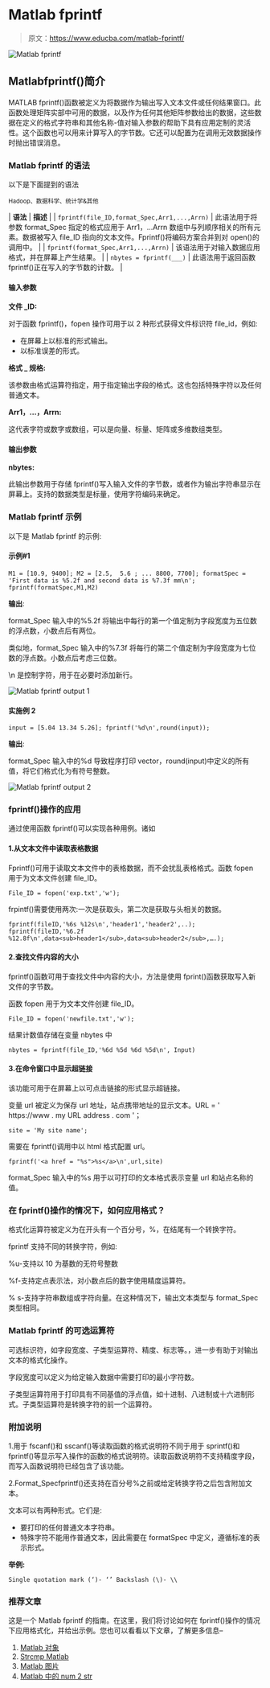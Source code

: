 # Matlab fprintf

> 原文：<https://www.educba.com/matlab-fprintf/>

![Matlab fprintf](img/685a90fec2a9216674f00a23134f6e29.png)



## Matlabfprintf()简介

MATLAB fprintf()函数被定义为将数据作为输出写入文本文件或任何结果窗口。此函数处理矩阵实部中可用的数据，以及作为任何其他矩阵参数给出的数据，这些数据在定义的格式字符串和其他名称-值对输入参数的帮助下具有应用定制的灵活性。这个函数也可以用来计算写入的字节数。它还可以配置为在调用无效数据操作时抛出错误消息。

### Matlab fprintf 的语法

以下是下面提到的语法

<small>Hadoop、数据科学、统计学&其他</small>

| **语法** | **描述** |
| `fprintf(file_ID,format_Spec,Arr1,...,Arrn)` | 此语法用于将参数 format_Spec 指定的格式应用于 Arr1，…Arrn 数组中与列顺序相关的所有元素。数据被写入 file_ID 指向的文本文件。Fprintf()将编码方案合并到对 open()的调用中。 |
| `fprintf(format_Spec,Arr1,...,Arrn)` | 该语法用于对输入数据应用格式，并在屏幕上产生结果。 |
| `nbytes = fprintf(___)` | 此语法用于返回函数 fprintf()正在写入的字节数的计数。 |

#### 输入参数

**文件 _ID:**

对于函数 fprintf()，fopen 操作可用于以 2 种形式获得文件标识符 file_id，例如:

*   在屏幕上以标准的形式输出。
*   以标准误差的形式。

**格式 _ 规格:**

该参数由格式运算符指定，用于指定输出字段的格式。这也包括特殊字符以及任何普通文本。

**Arr1，…，Arrn:**

这代表字符或数字或数组，可以是向量、标量、矩阵或多维数组类型。

#### 输出参数

**nbytes:**

此输出参数用于存储 fprintf()写入输入文件的字节数，或者作为输出字符串显示在屏幕上。支持的数据类型是标量，使用字符编码来确定。

### Matlab fprintf 示例

以下是 Matlab fprintf 的示例:

#### 示例#1

`M1 = [10.9, 9400];
M2 = [2.5,  5.6 ; ...
8800, 7700];
formatSpec = 'First data is %5.2f and second data is %7.3f mm\n';
fprintf(formatSpec,M1,M2)`

**输出**:

format_Spec 输入中的%5.2f 将输出中每行的第一个值定制为字段宽度为五位数的浮点数，小数点后有两位。

类似地，format_Spec 输入中的%7.3f 将每行的第二个值定制为字段宽度为七位数的浮点数。小数点后考虑三位数。

\n 是控制字符，用于在必要时添加新行。

![Matlab fprintf output 1](img/33e6a71d47023735cf64b45c578f1e81.png)



#### 实施例 2

`input = [5.04 13.34 5.26];
fprintf('%d\n',round(input));`

**输出**:

format_Spec 输入中的%d 导致程序打印 vector，round(input)中定义的所有值，将它们格式化为有符号整数。

![Matlab fprintf output 2](img/773e847cb1b2579c83f1f18a6fd5dd32.png)



### fprintf()操作的应用

通过使用函数 fprintf()可以实现各种用例。诸如

#### 1.从文本文件中读取表格数据

Fprintf()可用于读取文本文件中的表格数据，而不会扰乱表格格式。函数 fopen 用于为文本文件创建 file_ID。

`File_ID = fopen('exp.txt','w');`

frpintf()需要使用两次:一次是获取头，第二次是获取与头相关的数据。

`fprintf(fileID,'%6s %12s\n','header1','header2',..);
fprintf(fileID,'%6.2f %12.8f\n',data<sub>header1</sub>,data<sub>header2</sub>,….);`

#### 2.查找文件内容的大小

fprintf()函数可用于查找文件中内容的大小，方法是使用 fprint()函数获取写入新文件的字节数。

函数 fopen 用于为文本文件创建 file_ID。

`File_ID = fopen('newfile.txt','w');`

结果计数值存储在变量 nbytes 中

`nbytes = fprintf(file_ID,'%6d %5d %6d %5d\n', Input)`

#### 3.在命令窗口中显示超链接

该功能可用于在屏幕上以可点击链接的形式显示超链接。

变量 url 被定义为保存 url 地址，站点携带地址的显示文本。URL = ' https://www . my URL address . com '；

`site = 'My site name';`

需要在 fprintf()调用中以 html 格式配置 url。

`fprintf('<a href = "%s">%s</a>\n',url,site)`

format_Spec 输入中的%s 用于以可打印的文本格式表示变量 url 和站点名称的值。

### 在 fprintf()操作的情况下，如何应用格式？

格式化运算符被定义为在开头有一个百分号，%，在结尾有一个转换字符。

fprintf 支持不同的转换字符，例如:

%u-支持以 10 为基数的无符号整数

%f-支持定点表示法，对小数点后的数字使用精度运算符。

% s-支持字符串数组或字符向量。在这种情况下，输出文本类型与 format_Spec 类型相同。

### Matlab fprintf 的可选运算符

可选标识符，如字段宽度、子类型运算符、精度、标志等。，进一步有助于对输出文本的格式化操作。

字段宽度可以定义为给定输入数据中需要打印的最小字符数。

子类型运算符用于打印具有不同基值的浮点值，如十进制、八进制或十六进制形式。子类型运算符是转换字符的前一个运算符。

### 附加说明

1.用于 fscanf()和 sscanf()等读取函数的格式说明符不同于用于 sprintf()和 fprintf()等显示写入操作的函数的格式说明符。读取函数说明符不支持精度字段，而写入函数说明符已经包含了该功能。

2.Format_Specfprintf()还支持在百分号%之前或给定转换字符之后包含附加文本。

文本可以有两种形式。它们是:

*   要打印的任何普通文本字符串。
*   特殊字符不能用作普通文本，因此需要在 formatSpec 中定义，遵循标准的表示形式。

**举例:**

`Single quotation mark (‘)- ‘’
Backslash (\)- \\`

### 推荐文章

这是一个 Matlab fprintf 的指南。在这里，我们将讨论如何在 fprintf()操作的情况下应用格式化，并给出示例。您也可以看看以下文章，了解更多信息–

1.  [Matlab 对象](https://www.educba.com/matlab-object/)
2.  [Strcmp Matlab](https://www.educba.com/strcmp-matlab/)
3.  [Matlab 图片](https://www.educba.com/matlab-images/)
4.  [Matlab 中的 num 2 str](https://www.educba.com/num2str-in-matlab/)





